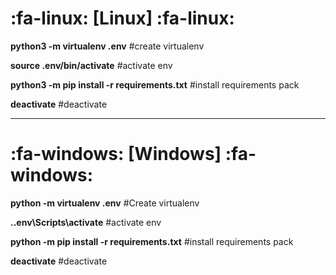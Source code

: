 # :fa-linux: [Linux] :fa-linux: 
**python3 -m virtualenv .env** #create virtualenv

**source .env/bin/activate** #activate env

**python3 -m pip install -r requirements.txt** #install requirements pack

**deactivate** #deactivate

------------

# :fa-windows: [Windows] :fa-windows:
**python -m virtualenv .env** #Create virtualenv

**..env\Scripts\activate** #activate env

**python -m pip install -r requirements.txt** #install requirements pack

**deactivate** #deactivate
